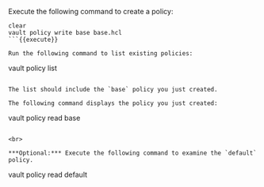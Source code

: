 Execute the following command to create a policy:

```
clear
vault policy write base base.hcl
```{{execute}}

Run the following command to list existing policies:

```
vault policy list
```{{execute}}

The list should include the `base` policy you just created.

The following command displays the policy you just created:

```
vault policy read base
```{{execute}}

<br>

***Optional:*** Execute the following command to examine the `default` policy.

```
vault policy read default
```{{execute}}
